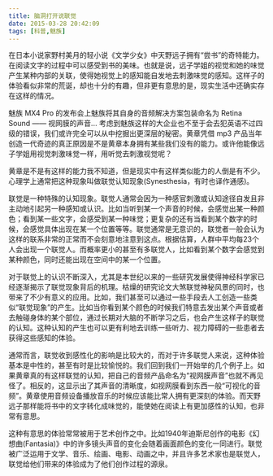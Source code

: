 ```yaml
---
title: 脑洞打开说联觉
date: 2015-03-28 20:42:09
tags: [科普,魅族]
---
```


在日本小说家野村美月的轻小说《文学少女》中天野远子拥有“尝书”的奇特能力。在阅读文字的过程中可以感受到书的美味。也就是说，远子学姐的视觉和她的味觉产生某种内部的关联，使得她视觉上的感知能自发地去刺激味觉的感知。这样子的体验看似非常的荒诞，却也十分的有趣，但非更有意思的是，现实生活中还确实存在这样的情况。

魅族 MX4 Pro 的发布会上魅族将其自身的音频解决方案包装命名为 Retina Sound —— 视网膜的声音... 考虑到魅族这样的大企业也不至于会去犯英语不过四级的错误，我们或许完全可以从中挖掘出更深层的秘密。黄章凭借 mp3 产品当年创造一代奇迹的真正原因是不是黄章本身拥有某些我们没有的能力。或许他能像远子学姐用视觉刺激味觉一样，用听觉去刺激视觉呢？

<!--more-->

黄章是不是有这样的能力我不知道，但是现实中有这样类似能力的人倒是有不少。心理学上通常把这种现象叫做联觉认知现象(Synesthesia，有时也译作通感)。

联觉是一种特殊的认知现象。联觉人通常会因为一种感官刺激或认知途径自发且非主动地引起另一种感知或认识。比如当听到某一个声音的时候，会感觉出某一种颜色；看到某一些文字，会感受到某一种味觉；更复杂的还有当看到某个数字的时候，会感觉具体出现在某一个位置等等。联觉通常是无意识的，联觉者一般会认为这样的联系非常的正常而不会刻意地注意到这点。根据估算，人群中平均每23个人会出现一个联觉人。而概率更小的甚至有多联觉人，比如看到某个数字会感觉到某种颜色，同时还能出现在空间中的某一个位置。

对于联觉上的认识不断深入，尤其是本世纪以来的一些研究发展使得神经科学家已经逐渐揭示了联觉现象背后的机理。枯燥的研究论文大煞联觉神秘风景的同时，也带来了不少有意义的应用。比如，我们甚至可以通过一些手段去人工创造一些类似“联觉现象”的产生。比如当你看到某个颜色的时候我们特意去发出某个声音或者去触碰身体的某个部位，通过长期对大脑的不断学习之后，也会产生这样子的联觉的认知。这种认知的产生也可以更有利地去训练一些听力、视力障碍的一些患者去获得这些感知的体验。

通常而言，联觉收到感性化的影响是比较大的，而对于许多联觉人来说，这种体验基本是中性的，甚至有时是比较愉悦的。我们回到我们一开始举的几个例子上。如果黄章真的有这样联觉的认知，把自己的音频产品命名为“视网膜声音”也就不再见怪了。相反的，这显示出了其声音的清晰度，如视网膜看到东西一般“可视化的音频”。黄章使用音频设备播放音乐的时候应该能比常人拥有更深刻的体验。而天野远子那样能将书中的文字转化成味觉的，能使她在阅读上有更加感性的认知，也非常有意思。

这种有意思的体验常常被用于艺术创作之中。比如1940年迪斯尼创作的电影《幻想曲(Fantasia)》中的许多镜头声音的变化会随着画面颜色的变化一同进行。联觉被广泛运用于文学、音乐、绘画、电影、动画之中，并且许多艺术家也是联觉人，联觉给他们带来的体验成为了他们创作过程的源泉。

